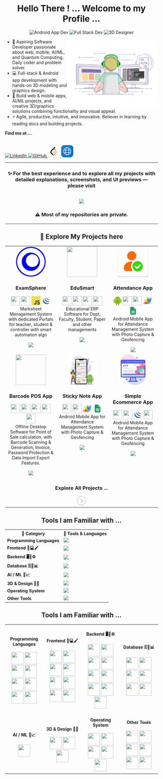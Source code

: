 <h1 align="center">Hello There ! ... Welcome to my Profile ... </h1>

<p align="center">
  <img src="https://img.shields.io/badge/-Android%20App%20Dev-16a34a?style=for-the-badge&logo=android&logoColor=white" alt="Android App Dev" />
  <img src="https://img.shields.io/badge/-Full%20Stack%20Software%20Developer-1d4ed8?style=for-the-badge&logo=visualstudiocode&logoColor=white" alt="Full Stack Dev" />
  <img src="https://img.shields.io/badge/-3D%20Graphics%20Designer-ea580c?style=for-the-badge&logo=blender&logoColor=white" alt="3D Designer" />
</p>


<img align="right" alt="Coding" width="300" src="https://raw.githubusercontent.com/devSouvik/devSouvik/master/gif3.gif">


- 🔭 Aspiring Software Developer passionate about web, mobile, AI/ML, and Quantum Computing. Daily coder and problem solver. 
- 💻 Full-stack & Android app development with hands-on 3D modeling and graphics design.
- 🤖 Build web & mobile apps, AI/ML projects, and creative 3D/graphics solutions combining functionality and visual appeal. 
- ⚡ Agile, productive, intuitive, and innovative. Believer in learning by reading docs and building projects.


<div align="">
<b>Find me at ... </b>
</div>
<br>
<p align="">
  <a href="https://www.linkedin.com/in/agneee/" target="_blank">
    <img src="https://skillicons.dev/icons?i=linkedin" width="40" height="40" alt="LinkedIn" />
  </a>
  <a href="https://github.com/FireStackDev" target="_blank">
    <img src="https://skillicons.dev/icons?i=github" width="40" height="40" alt="GitHub" />
  </a>
  <a href="https://leetcode.com/u/fire_stack_dev/" target="_blank">
    <img src="assets/leetcode.png" width="40" height="40" alt="LeetCode" />
  </a>
  <a href="https://agni-dev.vercel.app/" target="_blank">
    <img src="assets/website.png" width="40" height="40" alt="YouTube" />
  </a>
</p>

<table align="center">
  <tr>
    <td align="center">
      <h3>
        ✨ For the best experience and to explore all my projects with detailed explanations, screenshots, and UI previews — please visit
      </h3>
      <br>
      <a href="https://agni-dev.vercel.app/" target="_blank">
        <img src="https://img.shields.io/badge/My Portfolio Site-16a34a?style=for-the-badge&logoColor=white" />
      </a>
      <br>
      <h3 face="Segoe UI, Tahoma, Verdana, sans-serif" size="6">
        ⚠️ Most of my repositories are <b>private</b>.
      </h3>
    </td>
  </tr>
</table>


<h2 align="center">
🚀 Explore My Projects here 
</h2>

<table width="100%" align="center" >
  <tr width="100%">
    <td align="center" valign="top" width="400" >
      <img src="projects/examsphere/logo.png" width="100" height="100" />
      <h3 >ExamSphere</h3>
      <img src="https://skillicons.dev/icons?i=php" width="30" height="30">
      <img src="https://skillicons.dev/icons?i=bootstrap" width="30" height="30">
      <img src="icons/js.png" width="30" height="30">
      <img src="icons/jquery.png" width="30" height="30">
      <div>
      Marksheet Management System with dedicated Portals for teacher, student & controller with smart automation algo
      </div>
      <br>
      <a href="projects/examsphere/readme.md">
        <img src="https://img.shields.io/badge/Know More-16a34a?style=for-the-badge&logoColor=white" />
      </a>
    </td>
    <td align="center" valign="top">
          <img src="assets/project_2.jpg" width="100" height="100" /><br>
          <h3 size="6">EduSmart</h3>
          <img src="https://skillicons.dev/icons?i=next" width="30" height="30">
          <img src="https://skillicons.dev/icons?i=mui" width="30" height="30">
          <img src="https://skillicons.dev/icons?i=django" width="30" height="30">
          <img src="https://skillicons.dev/icons?i=tailwind" width="30" height="30">
          <!-- <img src="icons/shadcn.png" width="30" height="30"> -->
          <div>
          Educational ERP Software for Dept, Faculty, Student, Paper and other managements
          </div>
          <br>
      <a href="projects/smart_education">
          <img src="https://img.shields.io/badge/Know More-16a34a?style=for-the-badge&logoColor=white" />
      </a>
    </td>
    <td align="center" valign="top" width="400" >
      <img src="projects/attendance app/icon.jpg" width="100" height="100"/><br>
      <h3 size="6"> 
      Attendance App
      </h3>
      <img src="icons/android.png" height="30"> 
      <img src="https://skillicons.dev/icons?i=kotlin" width="30" height="30">
      <img src="https://skillicons.dev/icons?i=gcp" width="30" height="30">
      <img src="icons/appscript.png" width="30" height="30">
      <img src="icons/sheets.webp" width="30" height="30">
      <div>
      Android Mobile App for Attendance Management System with Photo Capture & Geofencing
      </div>
      <br>
      <a href="projects/smart_education">
        <img src="https://img.shields.io/badge/Know More-16a34a?style=for-the-badge&logoColor=white" />
      </a>
    </td>
    
  </tr>
  <tr>
  <td align="center" valign="top" width="400" >
      <img src="projects/barcode_pos/favicon.ico" width="100" height="100" />
      <br>
      <h3 size="6">Barcode POS App</h3>
      <img src="https://skillicons.dev/icons?i=windows" width="30" height="30">
      <img src="https://skillicons.dev/icons?i=electron" width="30" height="30">
      <img src="https://skillicons.dev/icons?i=sqlite" width="30" height="30">
      <img src="https://skillicons.dev/icons?i=js" width="30" height="30">
      <img src="https://skillicons.dev/icons?i=html" width="30" height="30">
      <div>
      Offline Desktop Software for Point of Sale calculation, with Barcode Scanning & Generation, Invoice, Password Protection & Data Import Export Features.
      </div>
      <br>
      <a href="projects/smart_education">
        <img src="https://img.shields.io/badge/Know More-16a34a?style=for-the-badge&logoColor=white" />
      </a>
    </td>
  <td align="center" valign="top" width="400" >
  <img src="assets/android_project_4.png" width="100" height="100" />
      <br>
      <h3 size="6">Sticky Note App</h3>
      <img src="https://skillicons.dev/icons?i=kotlin" width="30" height="30">
      <img src="https://skillicons.dev/icons?i=gcp" width="30" height="30">
      <img src="icons/appscript.png" width="30" height="30">
      <img src="icons/sheets.webp" width="30" height="30">
      <div>  
        Android Mobile App for Attendance Management System with Photo Capture & Geofencing
      </div>
      <br>
      <a href="projects/smart_education">
        <img src="https://img.shields.io/badge/Know More-16a34a?style=for-the-badge&logoColor=white" />
      </a>
  </td>
  <td align="center" valign="top" width="400" >
  <img src="assets/web_project.png" width="100" height="100" />
      <br>
      <h3 size="6">Simple Ecommerce App</h3>
      <img src="https://skillicons.dev/icons?i=django" width="30" height="30">
      <img src="https://skillicons.dev/icons?i=bootstrap" width="30" height="30">
      <img src="icons/jquery.png" width="30" height="30">
      <img src="https://skillicons.dev/icons?i=sqlite" width="30" height="30">
      <div>
      Android Mobile App for Attendance Management System with Photo Capture & Geofencing
      </div>
      <br>
      <a href="projects/smart_education">
        <img src="https://img.shields.io/badge/Know More-16a34a?style=for-the-badge&logoColor=white" />
      </a>
  </td>
  </tr>
  <tr>
  <td colspan="3" align="center" valign="center">
    <h3>
    Explore All Projects ... 
    </h3>
    <img src="icons/circle-right-arrow.png" width="30" />
  </td>
  </tr>
</table>

<h2 align="center">
  Tools I am Familiar with ...
</h2>
<table width="100%" align="center">
  <tr>
    <th>💼 Category</th>
    <th>🚀 Tools & Languages</th>
  </tr>

  <tr>
    <td><b>Programming Languages</b></td>
    <td>
      <img src="https://skillicons.dev/icons?i=java,python,c,cpp,kotlin,php,bash,dart" />
    </td>
  </tr>

  <tr>
    <td><b>Frontend 🎨💻🖌️</b></td>
    <td>
      <img src="https://skillicons.dev/icons?i=html,css,js,bootstrap,tailwind,jquery,flutter,react" />
    </td>
  </tr>

  <tr>
    <td><b>Backend 🖥️🔧⚙️</b></td>
    <td>
      <img src="https://skillicons.dev/icons?i=django,php,nodejs,express,nextjs,kotlin,gcp,flask,wordpress" />
    </td>
  </tr>

  <tr>
    <td><b>Database 🗄️💾📊</b></td>
    <td>
      <img src="https://skillicons.dev/icons?i=mysql,postgres,mongodb,sqlite,firebase,supabase" />
    </td>
  </tr>

  <tr>
    <td><b>AI / ML 🤖📈</b></td>
    <td>
      <img src="https://skillicons.dev/icons?i=sklearn" />
    </td>
  </tr>

  <tr>
    <td><b>3D & Design 🍩🎨</b></td>
    <td>
      <img src="https://skillicons.dev/icons?i=blender,photoshop,pr" />
    </td>
  </tr>

  <tr>
    <td><b>Operating System</b></td>
    <td>
      <img src="https://skillicons.dev/icons?i=ubuntu,kali,debian,linux,windows" />
    </td>
  </tr>

  <tr>
    <td><b>Other Tools</b></td>
    <td>
      <img src="https://skillicons.dev/icons?i=docker,git,github,netlify,postman,vercel" />
    </td>
  </tr>
</table>


<h2 align="center">Tools I am Familiar with ...</h2>

<table width="100%" align="center">
  <tr>
    <td align="center" width="25%">
      <h4>Programming Languages</h4>
      <img src="https://skillicons.dev/icons?i=java" width="40" height="40" />
      <img src="https://skillicons.dev/icons?i=python" width="40" height="40" />
      <img src="https://skillicons.dev/icons?i=c" width="40" height="40" />
      <img src="https://skillicons.dev/icons?i=cpp" width="40" height="40" />
      <img src="https://skillicons.dev/icons?i=kotlin" width="40" height="40" />
      <img src="https://skillicons.dev/icons?i=php" width="40" height="40" />
      <img src="https://skillicons.dev/icons?i=bash" width="40" height="40" />
      <img src="https://skillicons.dev/icons?i=dart" width="40" height="40" />
    </td>
    <td align="center" width="25%">
      <h4>Frontend 🎨💻🖌️</h4>
      <img src="https://skillicons.dev/icons?i=html" width="40" height="40" />
      <img src="https://skillicons.dev/icons?i=css" width="40" height="40" />
      <img src="https://skillicons.dev/icons?i=js" width="40" height="40" />
      <img src="https://skillicons.dev/icons?i=bootstrap" width="40" height="40" />
      <img src="https://skillicons.dev/icons?i=tailwind" width="40" height="40" />
      <img src="https://skillicons.dev/icons?i=jquery" width="40" height="40" />
      <img src="https://skillicons.dev/icons?i=flutter" width="40" height="40" />
      <img src="https://skillicons.dev/icons?i=react" width="40" height="40" />
    </td>
    <td align="center" width="25%">
      <h4>Backend 🖥️🔧⚙️</h4>
      <img src="https://skillicons.dev/icons?i=django" width="40" height="40" />
      <img src="https://skillicons.dev/icons?i=php" width="40" height="40" />
      <img src="https://skillicons.dev/icons?i=nodejs" width="40" height="40" />
      <img src="https://skillicons.dev/icons?i=express" width="40" height="40" />
      <img src="https://skillicons.dev/icons?i=nextjs" width="40" height="40" />
      <img src="https://skillicons.dev/icons?i=kotlin" width="40" height="40" />
      <img src="https://skillicons.dev/icons?i=gcp" width="40" height="40" />
      <img src="https://skillicons.dev/icons?i=flask" width="40" height="40" />
      <img src="https://skillicons.dev/icons?i=wordpress" width="40" height="40" />
    </td>
    <td align="center" width="25%">
      <h4>Database 🗄️💾📊</h4>
      <img src="https://skillicons.dev/icons?i=mysql" width="40" height="40" />
      <img src="https://skillicons.dev/icons?i=postgres" width="40" height="40" />
      <img src="https://skillicons.dev/icons?i=mongodb" width="40" height="40" />
      <img src="https://skillicons.dev/icons?i=sqlite" width="40" height="40" />
      <img src="https://skillicons.dev/icons?i=firebase" width="40" height="40" />
      <img src="https://skillicons.dev/icons?i=supabase" width="40" height="40" />
    </td>
  </tr>
  <tr>
    <td align="center" width="25%">
      <h4>AI / ML 🤖📈</h4>
      <img src="https://skillicons.dev/icons?i=sklearn" width="40" height="40" />
    </td>
    <td align="center" width="25%">
      <h4>3D & Design 🍩🎨</h4>
      <img src="https://skillicons.dev/icons?i=blender" width="40" height="40" />
      <img src="https://skillicons.dev/icons?i=photoshop" width="40" height="40" />
      <img src="https://skillicons.dev/icons?i=pr" width="40" height="40" />
    </td>
    <td align="center" width="25%">
      <h4>Operating System</h4>
      <img src="https://skillicons.dev/icons?i=ubuntu" width="40" height="40" />
      <img src="https://skillicons.dev/icons?i=kali" width="40" height="40" />
      <img src="https://skillicons.dev/icons?i=debian" width="40" height="40" />
      <img src="https://skillicons.dev/icons?i=linux" width="40" height="40" />
      <img src="https://skillicons.dev/icons?i=windows" width="40" height="40" />
    </td>
    <td align="center" width="25%">
      <h4>Other Tools</h4>
      <img src="https://skillicons.dev/icons?i=docker" width="40" height="40" />
      <img src="https://skillicons.dev/icons?i=git" width="40" height="40" />
      <img src="https://skillicons.dev/icons?i=github" width="40" height="40" />
      <img src="https://skillicons.dev/icons?i=netlify" width="40" height="40" />
      <img src="https://skillicons.dev/icons?i=postman" width="40" height="40" />
      <img src="https://skillicons.dev/icons?i=vercel" width="40" height="40" />
    </td>
  </tr>
</table>



<!--
# 📊GitHub Stats :
<table align="center">
<tr>
<td><img src="https://github-readme-stats.vercel.app/api?username=FireStackDev&theme=dark&hide_border=false&include_all_commits=true&count_private=true" />
</td>
<td>

 <img src="https://nirzak-streak-stats.vercel.app/?user=FireStackDev&theme=dark&hide_border=false"/>

</td>
</tr>
</table>
-->
